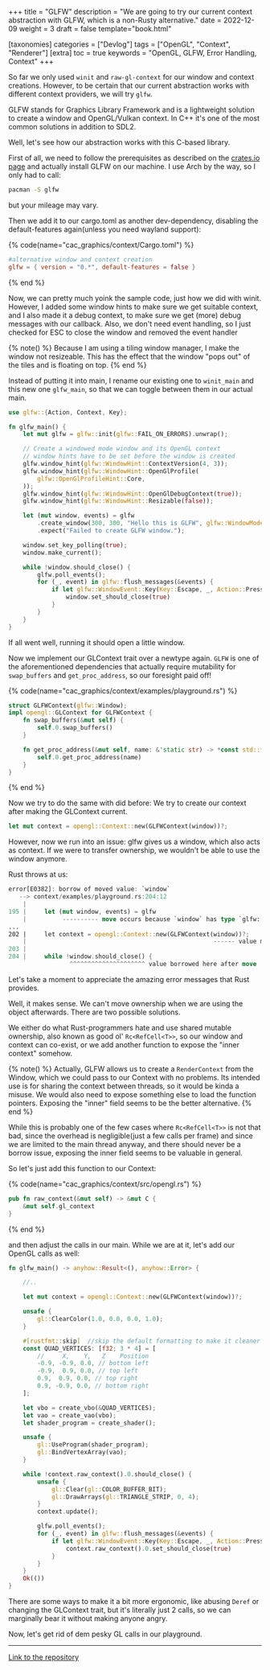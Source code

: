 +++
title = "GLFW"
description = "We are going to try our current context abstraction with GLFW, which is a non-Rusty alternative."
date = 2022-12-09
weight = 3
draft = false
template="book.html"

[taxonomies]
categories = ["Devlog"]
tags = ["OpenGL", "Context", "Renderer"]
[extra]
toc = true
keywords = "OpenGL, GLFW, Error Handling, Context"
+++

So far we only used `winit` and `raw-gl-context` for our window and context
creations. However, to be certain that our current abstraction works with
different context providers, we will try `glfw`.

GLFW stands for Graphics Library Framework and is a lightweight solution to
create a window and OpenGL/Vulkan context. 
In C++ it's one of the most common solutions in addition to SDL2.

Well, let's see how our abstraction works with this C-based library.

First of all, we need to follow the prerequisites as described on the [crates.io
page](https://crates.io/crates/glfw) and actually install GLFW
on our machine. I use Arch by the way, so I only had to call:

```bash
pacman -S glfw
```

but your mileage may vary.

Then we add it to our cargo.toml as another dev-dependency, disabling the
default-features again(unless you need wayland support): 

{% code(name="cac_graphics/context/Cargo.toml") %}
```toml 
#alternative window and context creation
glfw = { version = "0.*", default-features = false }
```
{% end %}

Now, we can pretty much yoink the sample code, just how we did with winit.
However, I added some window hints to make sure we get suitable context, and I
also made it a debug context, to make sure we get (more) debug messages with our
callback.
Also, we don't need event handling, so I just checked for ESC to close the window and removed the event handler

{% note() %} 
Because I am using a tiling window manager, I make the window not resizeable.
This has the effect that the window "pops out" of the tiles and is floating on
top.
{% end %}

Instead of putting it into main, I rename our existing one to `winit_main` and
this new one `glfw_main`, so that we can toggle between them in our actual main.

```rust 
use glfw::{Action, Context, Key};

fn glfw_main() {
    let mut glfw = glfw::init(glfw::FAIL_ON_ERRORS).unwrap();

    // Create a windowed mode window and its OpenGL context
    // window hints have to be set before the window is created
    glfw.window_hint(glfw::WindowHint::ContextVersion(4, 3));
    glfw.window_hint(glfw::WindowHint::OpenGlProfile(
        glfw::OpenGlProfileHint::Core,
    ));
    glfw.window_hint(glfw::WindowHint::OpenGlDebugContext(true));
    glfw.window_hint(glfw::WindowHint::Resizable(false));

    let (mut window, events) = glfw
        .create_window(300, 300, "Hello this is GLFW", glfw::WindowMode::Windowed)
        .expect("Failed to create GLFW window.");

    window.set_key_polling(true);
    window.make_current();

    while !window.should_close() {
        glfw.poll_events();
        for (_, event) in glfw::flush_messages(&events) {
            if let glfw::WindowEvent::Key(Key::Escape, _, Action::Press, _) = event {
                window.set_should_close(true)
            }
        }
    }
}
```
If all went well, running it should open a little window.

Now we implement our GLContext trait over a newtype again. `GLFW` is one of the
aforementioned dependencies that actually require mutability for `swap_buffers`
and `get_proc_address`, so our foresight paid off!

{% code(name="cac_graphics/context/examples/playground.rs") %}
```rust 
struct GLFWContext(glfw::Window);
impl opengl::GLContext for GLFWContext {
    fn swap_buffers(&mut self) {
        self.0.swap_buffers()
    }

    fn get_proc_address(&mut self, name: &'static str) -> *const std::ffi::c_void {
        self.0.get_proc_address(name)
    }
}
```
{% end %}

Now we try to do the same with did before: We try to create our context after
making the GLContext current.

```rust
let mut context = opengl::Context::new(GLFWContext(window))?;
```


However, now we run into an issue: glfw gives us a window, which also acts as
context. If we were to transfer ownership, we wouldn't be able to use the window
anymore.

Rust throws at us: 

```rust 
error[E0382]: borrow of moved value: `window`
   --> context/examples/playground.rs:204:12
    |
195 |     let (mut window, events) = glfw
    |          ---------- move occurs because `window` has type `glfw::Window`, which does not implement the `Copy` trait
...
202 |     let context = opengl::Context::new(GLFWContext(window))?;
    |                                                    ------ value moved here
203 |
204 |     while !window.should_close() {
                 ^^^^^^^^^^^^^^^^^^^^^ value borrowed here after move
```

Let's take a moment to appreciate the amazing error messages that Rust provides.

Well, it makes sense. We can't move ownership when we are using the object
afterwards. There are two possible solutions.

We either do what Rust-programmers hate and use shared mutable ownership, also known as good ol' `Rc<RefCell<T>>`, so our
window and context can co-exist, or we add another function to expose the
"inner context" somehow.

{% note() %}
Actually, GLFW allows us to create a `RenderContext` from the Window, which we
could pass to our Context with no problems. Its intended use is for sharing the
context between threads, so it would be kinda a misuse. We would also need to
expose something else to load the function pointers. Exposing the "inner"
field seems to be the better alternative.
{% end %}

While this is probably one of the few cases where `Rc<RefCell<T>>` is not that
bad, since the overhead is negligible(just a few calls per frame) and since we
are limited to the main thread anyway, and there should never be a borrow issue,
exposing the inner field seems to be valuable in general.

So let's just add this function to our Context: 

{% code(name="cac_graphics/context/src/opengl.rs") %}
```rust 
pub fn raw_context(&mut self) -> &mut C {
    &mut self.gl_context
}
```
{% end %}

and then adjust the calls in our main. While we are at it, let's add our OpenGL
calls as well: 

```rust 
fn glfw_main() -> anyhow::Result<(), anyhow::Error> {

    //..

    let mut context = opengl::Context::new(GLFWContext(window))?;

    unsafe {
        gl::ClearColor(1.0, 0.0, 0.0, 1.0);
    }

    #[rustfmt::skip]  //skip the default formatting to make it cleaner
    const QUAD_VERTICES: [f32; 3 * 4] = [
        //     X,    Y,   Z    Position
        -0.9, -0.9, 0.0, // bottom left
        -0.9,  0.9, 0.0, // top left
        0.9,  0.9, 0.0, // top right
        0.9, -0.9, 0.0, // bottom right
    ];

    let vbo = create_vbo(&QUAD_VERTICES);
    let vao = create_vao(vbo);
    let shader_program = create_shader();

    unsafe {
        gl::UseProgram(shader_program);
        gl::BindVertexArray(vao);
    }

    while !context.raw_context().0.should_close() {
        unsafe {
            gl::Clear(gl::COLOR_BUFFER_BIT);
            gl::DrawArrays(gl::TRIANGLE_STRIP, 0, 4);
        }
        context.update();

        glfw.poll_events();
        for (_, event) in glfw::flush_messages(&events) {
            if let glfw::WindowEvent::Key(Key::Escape, _, Action::Press, _) = event {
                context.raw_context().0.set_should_close(true)
            }
        }
    }
    Ok(())
}
```

There are some ways to make it a bit more ergonomic, like abusing `Deref` or
changing the GLContext trait, but it's literally just 2 calls, so we can marginally bear it without making anyone angry.

Now, let's get rid of dem pesky GL calls in our playground.

---

[Link to the repository](https://github.com/KevinThielen/cac_graphics/tree/c3ec355bebb78e0d778bd2aff3fb41436749b992)
